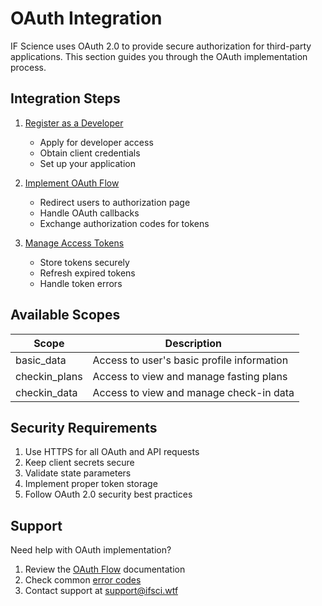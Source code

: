 # OAuth Integration

IF Science uses OAuth 2.0 to provide secure authorization for third-party applications. This section guides you through the OAuth implementation process.

## Integration Steps

1. [Register as a Developer](registration.md)
   - Apply for developer access
   - Obtain client credentials
   - Set up your application

2. [Implement OAuth Flow](flow.md)
   - Redirect users to authorization page
   - Handle OAuth callbacks
   - Exchange authorization codes for tokens

3. [Manage Access Tokens](tokens.md)
   - Store tokens securely
   - Refresh expired tokens
   - Handle token errors

## Available Scopes

| Scope | Description |
|-------|-------------|
| basic_data | Access to user's basic profile information |
| checkin_plans | Access to view and manage fasting plans |
| checkin_data | Access to view and manage check-in data |

## Security Requirements

1. Use HTTPS for all OAuth and API requests
2. Keep client secrets secure
3. Validate state parameters
4. Implement proper token storage
5. Follow OAuth 2.0 security best practices

## Support

Need help with OAuth implementation?
1. Review the [OAuth Flow](flow.md) documentation
2. Check common [error codes](../error-codes.md)
3. Contact support at support@ifsci.wtf
